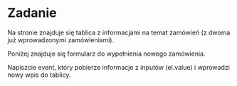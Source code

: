 # Zadanie


Na stronie znajduje się tablica z informacjami na temat zamówień (z dwoma już wprowadzonymi zamówieniami).
 
Poniżej znajduje się formularz do wypełnienia nowego zamówienia.
 
Napiszcie event, który pobierze informacje z inputów (el.value) i wprowadzi nowy wpis do tablicy.
